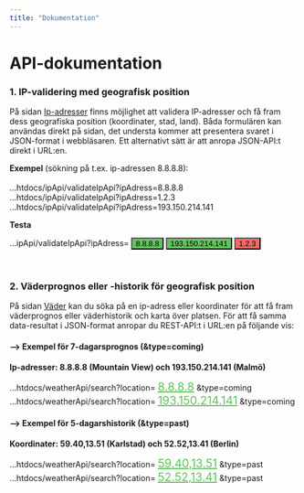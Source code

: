 ```yaml
---
title: "Dokumentation"
---
```

API-dokumentation
=========================

### 1. IP-validering med geografisk position

På sidan [Ip-adresser](http://www.student.bth.se/~mehe19/dbwebb-kurser/ramverk1/me/redovisa/htdocs/ip) finns möjlighet att validera IP-adresser och få fram dess geografiska position (koordinater, stad, land). Båda formulären kan användas direkt på sidan, det understa kommer att presentera svaret i JSON-format i webbläsaren. Ett alternativt sätt är att anropa JSON-API:t direkt i URL:en.

<b>Exempel</b> (sökning på t.ex. ip-adressen 8.8.8.8):<br><br>
...htdocs/ipApi/validateIpApi?ipAdress=8.8.8.8<br>
...htdocs/ipApi/validateIpApi?ipAdress=1.2.3<br>
...htdocs/ipApi/validateIpApi?ipAdress=193.150.214.141


<b>Testa</b>

<!-- alt lägg in länkar istället -->

<form action="ipApi/validateIpApi">
    ...ipApi/validateIpApi?ipAdress=
    <input type="submit" name="ipAdress" value="8.8.8.8" style="background-color:#62c25d;">
    <input type="submit" name="ipAdress" value="193.150.214.141" style="background-color:#62c25d;">
    <input type="submit" name="ipAdress" value="1.2.3" style="background-color:#f76765;"><br>
</form>
<br>

### 2. Väderprognos eller -historik för geografisk position

På sidan [Väder](http://www.student.bth.se/~mehe19/dbwebb-kurser/ramverk1/me/redovisa/htdocs/weather) kan du söka på en ip-adress eller koordinater för att få fram väderprognos eller väderhistorik och karta över platsen. För att få samma data-resultat i JSON-format anropar du REST-API:t i URL:en på följande vis:

<h4>--> Exempel för 7-dagarsprognos (&type=coming)</h4>

<b>Ip-adresser: 8.8.8.8 (Mountain View) och 193.150.214.141 (Malmö)</b><br>

...htdocs/weatherApi/search?location=
<a href="http://www.student.bth.se/~mehe19/dbwebb-kurser/ramverk1/me/redovisa/htdocs/weatherApi/search?location=8.8.8.8&type=coming" style="color:#62c25d;font-size:20px;">8.8.8.8</a> &type=coming<br>
...htdocs/weatherApi/search?location=
<a href="http://www.student.bth.se/~mehe19/dbwebb-kurser/ramverk1/me/redovisa/htdocs/weatherApi/search?location=193.150.214.141&type=coming" style="color:#62c25d;font-size:20px;">193.150.214.141</a>
&type=coming<br>

<h4>--> Exempel för 5-dagarshistorik (&type=past)</h4>

<b>Koordinater: 59.40,13.51 (Karlstad) och 52.52,13.41 (Berlin)</b><br>

...htdocs/weatherApi/search?location=
<a href="http://www.student.bth.se/~mehe19/dbwebb-kurser/ramverk1/me/redovisa/htdocs/weatherApi/search?location=59.40,13.51&type=past" style="color:#62c25d;font-size:20px;">59.40,13.51</a> &type=past<br>
...htdocs/weatherApi/search?location=
<a href="http://www.student.bth.se/~mehe19/dbwebb-kurser/ramverk1/me/redovisa/htdocs/weatherApi/search?location=52.52,13.41&type=past" style="color:#62c25d;font-size:20px;">52.52,13.41</a>
&type=past<br>
